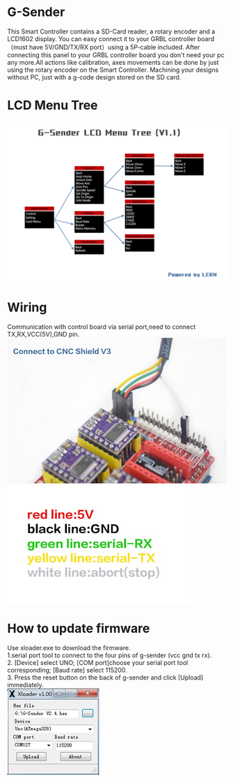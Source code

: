 # G-Sender
This Smart Controller contains a SD-Card reader, a rotary encoder and a LCD1602 display. You can easy connect it to your GRBL controller board（must have  5V/GND/TX/RX port）using a 5P-cable included.   After connecting this panel to your GRBL controller board you don't need your pc any more.All actions like calibration, axes movements can be done by just using the rotary encoder on the Smart Controller. Machining your designs without PC, just with a g-code design stored on the SD card.

# LCD Menu Tree  
![image](https://github.com/LEKN-TECH/G-Sender/blob/master/images/G-Sender%20LCD%20Menu%20Tree%20V1.1.jpg)

# Wiring
Communication with control board via serial port,need to connect TX,RX,VCC(5V),GND pin.  
![image](https://github.com/LEKN-TECH/G-Sender/blob/master/images/wiring1.jpg)  
![image](https://github.com/LEKN-TECH/G-Sender/blob/master/images/wiring2.jpg)  

# How to update firmware
Use xloader.exe to download the firmware.  
1.serial port tool to connect to the four pins of g-sender (vcc gnd tx rx).  
2. [Device] select UNO;  [COM port]choose your serial port tool corresponding; [Baud rate] select 115200.  
3. Press the reset button on the back of g-sender and click [Upload] immediately.  
![image](https://github.com/LEKN-TECH/G-Sender/blob/master/images/Xloader.JPG)


